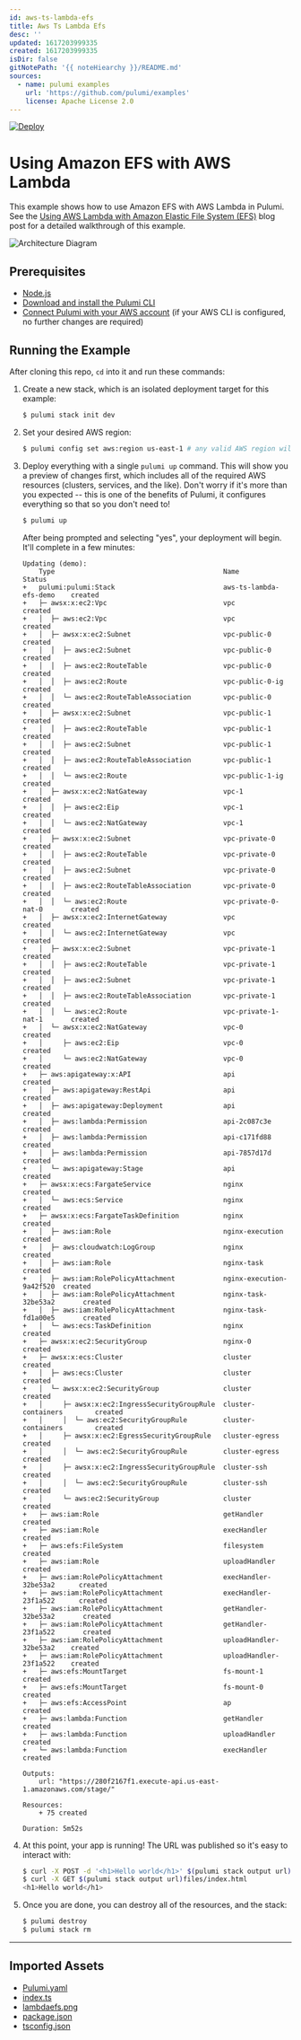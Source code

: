 ```yaml
---
id: aws-ts-lambda-efs
title: Aws Ts Lambda Efs
desc: ''
updated: 1617203999335
created: 1617203999335
isDir: false
gitNotePath: '{{ noteHiearchy }}/README.md'
sources:
  - name: pulumi examples
    url: 'https://github.com/pulumi/examples'
    license: Apache License 2.0
---
```

[![Deploy](https://get.pulumi.com/new/button.svg)](https://app.pulumi.com/new)

# Using Amazon EFS with AWS Lambda

This example shows how to use Amazon EFS with AWS Lambda in Pulumi. See the [Using AWS Lambda with Amazon Elastic File System (EFS)](https://www.pulumi.com/blog/aws-lambda-efs) blog post for a detailed walkthrough of this example.

![Architecture Diagram](./lambdaefs.png)

## Prerequisites

- [Node.js](https://nodejs.org/en/download/)
- [Download and install the Pulumi CLI](https://www.pulumi.com/docs/get-started/install/)
- [Connect Pulumi with your AWS account](https://www.pulumi.com/docs/intro/cloud-providers/aws/setup/) (if your AWS CLI is configured, no further changes are required)

## Running the Example

After cloning this repo, `cd` into it and run these commands:

1. Create a new stack, which is an isolated deployment target for this example:

   ```bash
   $ pulumi stack init dev
   ```

2. Set your desired AWS region:

   ```bash
   $ pulumi config set aws:region us-east-1 # any valid AWS region will work
   ```

3. Deploy everything with a single `pulumi up` command. This will show you a preview of changes first, which
   includes all of the required AWS resources (clusters, services, and the like). Don't worry if it's more than
   you expected -- this is one of the benefits of Pulumi, it configures everything so that so you don't need to!

   ```bash
   $ pulumi up
   ```

    After being prompted and selecting "yes", your deployment will begin. It'll complete in a few minutes:

   ```
   Updating (demo):
       Type                                          Name                      Status      
   +   pulumi:pulumi:Stack                           aws-ts-lambda-efs-demo    created     
   +   ├─ awsx:x:ec2:Vpc                             vpc                       created     
   +   │  ├─ aws:ec2:Vpc                             vpc                       created     
   +   │  ├─ awsx:x:ec2:Subnet                       vpc-public-0              created     
   +   │  │  ├─ aws:ec2:Subnet                       vpc-public-0              created     
   +   │  │  ├─ aws:ec2:RouteTable                   vpc-public-0              created     
   +   │  │  ├─ aws:ec2:Route                        vpc-public-0-ig           created     
   +   │  │  └─ aws:ec2:RouteTableAssociation        vpc-public-0              created     
   +   │  ├─ awsx:x:ec2:Subnet                       vpc-public-1              created     
   +   │  │  ├─ aws:ec2:RouteTable                   vpc-public-1              created     
   +   │  │  ├─ aws:ec2:Subnet                       vpc-public-1              created     
   +   │  │  ├─ aws:ec2:RouteTableAssociation        vpc-public-1              created     
   +   │  │  └─ aws:ec2:Route                        vpc-public-1-ig           created     
   +   │  ├─ awsx:x:ec2:NatGateway                   vpc-1                     created     
   +   │  │  ├─ aws:ec2:Eip                          vpc-1                     created     
   +   │  │  └─ aws:ec2:NatGateway                   vpc-1                     created     
   +   │  ├─ awsx:x:ec2:Subnet                       vpc-private-0             created     
   +   │  │  ├─ aws:ec2:RouteTable                   vpc-private-0             created     
   +   │  │  ├─ aws:ec2:Subnet                       vpc-private-0             created     
   +   │  │  ├─ aws:ec2:RouteTableAssociation        vpc-private-0             created     
   +   │  │  └─ aws:ec2:Route                        vpc-private-0-nat-0       created     
   +   │  ├─ awsx:x:ec2:InternetGateway              vpc                       created     
   +   │  │  └─ aws:ec2:InternetGateway              vpc                       created     
   +   │  ├─ awsx:x:ec2:Subnet                       vpc-private-1             created     
   +   │  │  ├─ aws:ec2:RouteTable                   vpc-private-1             created     
   +   │  │  ├─ aws:ec2:Subnet                       vpc-private-1             created     
   +   │  │  ├─ aws:ec2:RouteTableAssociation        vpc-private-1             created     
   +   │  │  └─ aws:ec2:Route                        vpc-private-1-nat-1       created     
   +   │  └─ awsx:x:ec2:NatGateway                   vpc-0                     created     
   +   │     ├─ aws:ec2:Eip                          vpc-0                     created     
   +   │     └─ aws:ec2:NatGateway                   vpc-0                     created     
   +   ├─ aws:apigateway:x:API                       api                       created     
   +   │  ├─ aws:apigateway:RestApi                  api                       created     
   +   │  ├─ aws:apigateway:Deployment               api                       created     
   +   │  ├─ aws:lambda:Permission                   api-2c087c3e              created     
   +   │  ├─ aws:lambda:Permission                   api-c171fd88              created     
   +   │  ├─ aws:lambda:Permission                   api-7857d17d              created     
   +   │  └─ aws:apigateway:Stage                    api                       created     
   +   ├─ awsx:x:ecs:FargateService                  nginx                     created     
   +   │  └─ aws:ecs:Service                         nginx                     created     
   +   ├─ awsx:x:ecs:FargateTaskDefinition           nginx                     created     
   +   │  ├─ aws:iam:Role                            nginx-execution           created     
   +   │  ├─ aws:cloudwatch:LogGroup                 nginx                     created     
   +   │  ├─ aws:iam:Role                            nginx-task                created     
   +   │  ├─ aws:iam:RolePolicyAttachment            nginx-execution-9a42f520  created     
   +   │  ├─ aws:iam:RolePolicyAttachment            nginx-task-32be53a2       created     
   +   │  ├─ aws:iam:RolePolicyAttachment            nginx-task-fd1a00e5       created     
   +   │  └─ aws:ecs:TaskDefinition                  nginx                     created     
   +   ├─ awsx:x:ec2:SecurityGroup                   nginx-0                   created     
   +   ├─ awsx:x:ecs:Cluster                         cluster                   created     
   +   │  ├─ aws:ecs:Cluster                         cluster                   created     
   +   │  └─ awsx:x:ec2:SecurityGroup                cluster                   created     
   +   │     ├─ awsx:x:ec2:IngressSecurityGroupRule  cluster-containers        created     
   +   │     │  └─ aws:ec2:SecurityGroupRule         cluster-containers        created     
   +   │     ├─ awsx:x:ec2:EgressSecurityGroupRule   cluster-egress            created     
   +   │     │  └─ aws:ec2:SecurityGroupRule         cluster-egress            created     
   +   │     ├─ awsx:x:ec2:IngressSecurityGroupRule  cluster-ssh               created     
   +   │     │  └─ aws:ec2:SecurityGroupRule         cluster-ssh               created     
   +   │     └─ aws:ec2:SecurityGroup                cluster                   created     
   +   ├─ aws:iam:Role                               getHandler                created     
   +   ├─ aws:iam:Role                               execHandler               created     
   +   ├─ aws:efs:FileSystem                         filesystem                created     
   +   ├─ aws:iam:Role                               uploadHandler             created     
   +   ├─ aws:iam:RolePolicyAttachment               execHandler-32be53a2      created     
   +   ├─ aws:iam:RolePolicyAttachment               execHandler-23f1a522      created     
   +   ├─ aws:iam:RolePolicyAttachment               getHandler-32be53a2       created     
   +   ├─ aws:iam:RolePolicyAttachment               getHandler-23f1a522       created     
   +   ├─ aws:iam:RolePolicyAttachment               uploadHandler-32be53a2    created     
   +   ├─ aws:iam:RolePolicyAttachment               uploadHandler-23f1a522    created     
   +   ├─ aws:efs:MountTarget                        fs-mount-1                created     
   +   ├─ aws:efs:MountTarget                        fs-mount-0                created     
   +   ├─ aws:efs:AccessPoint                        ap                        created     
   +   ├─ aws:lambda:Function                        getHandler                created     
   +   ├─ aws:lambda:Function                        uploadHandler             created     
   +   └─ aws:lambda:Function                        execHandler               created     

   Outputs:
       url: "https://280f2167f1.execute-api.us-east-1.amazonaws.com/stage/"

   Resources:
       + 75 created

   Duration: 5m52s
   ```

4. At this point, your app is running! The URL was published so it's easy to interact with:

   ```bash
   $ curl -X POST -d '<h1>Hello world</h1>' $(pulumi stack output url)files/index.html
   $ curl -X GET $(pulumi stack output url)files/index.html
   <h1>Hello world</h1>
   ```

5. Once you are done, you can destroy all of the resources, and the stack:

   ```bash
   $ pulumi destroy
   $ pulumi stack rm
   ```

* * *

## Imported Assets

- [Pulumi.yaml](/assets/pulumi.yaml)
- [index.ts](/assets/index.ts)
- [lambdaefs.png](/assets/lambdaefs.png)
- [package.json](/assets/package.json)
- [tsconfig.json](/assets/tsconfig.json)

